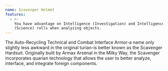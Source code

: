 ```yaml
---
name: Scavenger Helmet
features:
  - >-
    You have advantage on Intelligence (Investigation) and Intelligence
    (Science) rolls when analyzing objects.
---
```

The Auto-Recycling Technical and Combat Interface Armor-a name only slightly less awkward in the 
original turian-is better known as the Scavenger Hardsuit. Originally built by Armax Arsenal in the 
Milky Way, the Scavenger incorporates quarian technology that allows the user to better analyze, 
interface, and integrate foreign components.